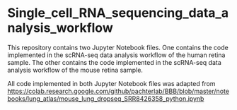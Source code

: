# Single_cell_RNA_sequencing_data_analysis_workflow

This repository contains two Jupyter Notebook files. One contains the code implemented in the scRNA-seq data analysis workflow of the human retina sample. 
The other contains the code implemented in the scRNA-seq data analysis workflow of the mouse retina sample.

All code implemented in both Jupyter Notebook files was adapted from https://colab.research.google.com/github/pachterlab/BBB/blob/master/notebooks/lung_atlas/mouse_lung_dropseq_SRR8426358_python.ipynb
